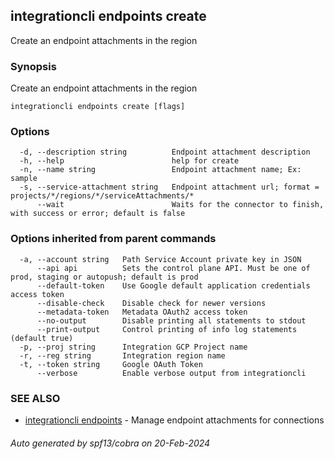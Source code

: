 ## integrationcli endpoints create

Create an endpoint attachments in the region

### Synopsis

Create an endpoint attachments in the region

```
integrationcli endpoints create [flags]
```

### Options

```
  -d, --description string          Endpoint attachment description
  -h, --help                        help for create
  -n, --name string                 Endpoint attachment name; Ex: sample
  -s, --service-attachment string   Endpoint attachment url; format = projects/*/regions/*/serviceAttachments/*
      --wait                        Waits for the connector to finish, with success or error; default is false
```

### Options inherited from parent commands

```
  -a, --account string   Path Service Account private key in JSON
      --api api          Sets the control plane API. Must be one of prod, staging or autopush; default is prod
      --default-token    Use Google default application credentials access token
      --disable-check    Disable check for newer versions
      --metadata-token   Metadata OAuth2 access token
      --no-output        Disable printing all statements to stdout
      --print-output     Control printing of info log statements (default true)
  -p, --proj string      Integration GCP Project name
  -r, --reg string       Integration region name
  -t, --token string     Google OAuth Token
      --verbose          Enable verbose output from integrationcli
```

### SEE ALSO

* [integrationcli endpoints](integrationcli_endpoints.md)	 - Manage endpoint attachments for connections

###### Auto generated by spf13/cobra on 20-Feb-2024
